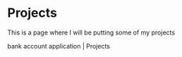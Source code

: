 # Projects 

This is a page where I will be putting some of my projects

bank account application | Projects
